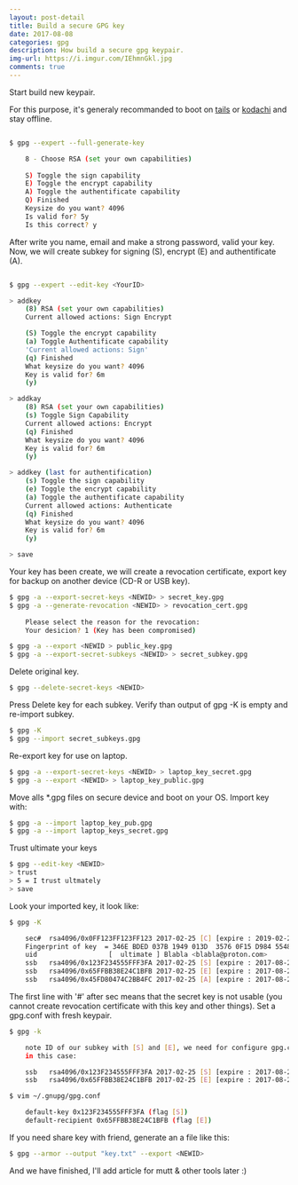 ```yaml
---
layout: post-detail
title: Build a secure GPG key
date: 2017-08-08
categories: gpg
description: How build a secure gpg keypair.
img-url: https://i.imgur.com/IEhmnGkl.jpg 
comments: true
---
```


Start build new keypair.

For this purpose, it's generaly recommanded to boot on [tails](https://tails.boum.org) or [kodachi](https://www.digi77.com/linux-kodachi/) and stay offline.

```sh

$ gpg --expert --full-generate-key

    8 - Choose RSA (set your own capabilities)
        
    S) Toggle the sign capability
    E) Toggle the encrypt capability
    A) Toggle the authentificate capability
    Q) Finished
    Keysize do you want? 4096
    Is valid for? 5y
    Is this correct? y

```

After write you name, email and make a strong password, valid your key.
Now, we will create subkey for signing (S), encrypt (E) and authentificate (A).

```sh

$ gpg --expert --edit-key <YourID>

> addkey
    (8) RSA (set your own capabilities)
    Current allowed actions: Sign Encrypt 

    (S) Toggle the encrypt capability
    (a) Toggle Authentificate capability
    'Current allowed actions: Sign'
    (q) Finished
    What keysize do you want? 4096 
    Key is valid for? 6m
    (y)

> addkay
    (8) RSA (set your own capabilities)
    (s) Toggle Sign Capability
    Current allowed actions: Encrypt  
    (q) Finished
    What keysize do you want? 4096
    Key is valid for? 6m
    (y) 

> addkey (last for authentification)
    (s) Toggle the sign capability
    (e) Toggle the encrypt capability
    (a) Toggle the authentificate capability
    Current allowed actions: Authenticate
    (q) Finished
    What keysize do you want? 4096
    Key is valid for? 6m
    (y)

> save

```

Your key has been create, we will create a revocation certificate, export key for backup on another device (CD-R or USB key). 

```sh
$ gpg -a --export-secret-keys <NEWID> > secret_key.gpg
$ gpg -a --generate-revocation <NEWID> > revocation_cert.gpg
    
    Please select the reason for the revocation:
    Your desicion? 1 (Key has been compromised)

$ gpg -a --export <NEWID > public_key.gpg
$ gpg -a --export-secret-subkeys <NEWID> > secret_subkey.gpg

```

Delete original key.

```sh
$ gpg --delete-secret-keys <NEWID>
```

Press Delete key for each subkey. Verify than output of gpg -K is empty and re-import subkey.

```sh
$ gpg -K
$ gpg --import secret_subkeys.gpg

```

Re-export key for use on laptop.

```sh 
$ gpg -a --export-secret-keys <NEWID> > laptop_key_secret.gpg
$ gpg -a --export <NEWID> > laptop_key_public.gpg

```

Move alls *.gpg files on secure device and boot on your OS.
Import key with:

```sh 
$ gpg -a --import laptop_key_pub.gpg
$ gpg -a --import laptop_keys_secret.gpg
```

Trust ultimate your keys

```sh 
$ gpg --edit-key <NEWID>
> trust
> 5 = I trust ultmately
> save
```

Look your imported key, it look like:

```sh
$ gpg -K

    sec#  rsa4096/0x0FF123FF123FF123 2017-02-25 [C] [expire : 2019-02-25]
    Fingerprint of key  = 346E BDED 037B 1949 013D  3576 0F15 D984 5548 7B76
    uid                  [  ultimate ] Blabla <blabla@proton.com>
    ssb   rsa4096/0x123F234555FFF3FA 2017-02-25 [S] [expire : 2017-08-24]
    ssb   rsa4096/0x65FFBB38E24C1BFB 2017-02-25 [E] [expire : 2017-08-24]
    ssb   rsa4096/0x45FD80474C2BB4FC 2017-02-25 [A] [expire : 2017-08-24]

```

The first line with '#' after sec means that the secret key is not usable (you cannot create revocation certificate with this key and other things).
Set a gpg.conf with fresh keypair.

```sh
$ gpg -k

    note ID of our subkey with [S] and [E], we need for configure gpg.conf
    in this case:

    ssb   rsa4096/0x123F234555FFF3FA 2017-02-25 [S] [expire : 2017-08-24]
    ssb   rsa4096/0x65FFBB38E24C1BFB 2017-02-25 [E] [expire : 2017-08-24]

$ vim ~/.gnupg/gpg.conf

    default-key 0x123F234555FFF3FA (flag [S])
    default-recipient 0x65FFBB38E24C1BFB (flag [E])
```

If you need share key with friend, generate an a file like this:

```sh
$ gpg --armor --output "key.txt" --export <NEWID>
```

And we have finished, I'll add article for mutt & other tools later :)
